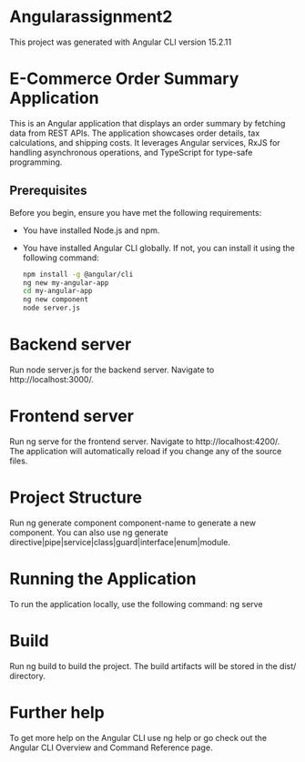 # Angularassignment2

This project was generated with Angular CLI version 15.2.11


# E-Commerce Order Summary Application

This is an Angular application that displays an order summary by fetching data from REST APIs. 
The application showcases order details, tax calculations, and shipping costs. 
It leverages Angular services, RxJS for handling asynchronous operations, and TypeScript for type-safe programming.

## Prerequisites

Before you begin, ensure you have met the following requirements:

- You have installed Node.js and npm.
- You have installed Angular CLI globally. If not, you can install it using the following command:

  ```bash
  npm install -g @angular/cli
  ng new my-angular-app
  cd my-angular-app
  ng new component
  node server.js


# Backend server

Run node server.js for the backend server. Navigate to http://localhost:3000/.

# Frontend server

Run ng serve for the frontend server. Navigate to http://localhost:4200/. 
The application will automatically reload if you change any of the source files.

# Project Structure

Run ng generate component component-name to generate a new component. 
You can also use ng generate directive|pipe|service|class|guard|interface|enum|module.

# Running the Application

To run the application locally, use the following command:
ng serve

# Build

Run ng build to build the project. The build artifacts will be stored in the dist/ directory.

# Further help

To get more help on the Angular CLI use ng help or go check out the Angular CLI Overview and Command Reference page.
